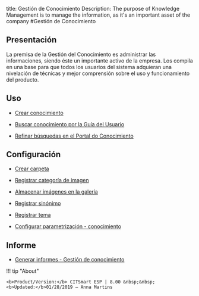 title: Gestión de Conocimiento
Description: The purpose of Knowledge Management is to manage the information, as it's an important asset of the company 
#Gestión de Conocimiento

Presentación
----------------

La premisa de la Gestión del Conocimiento es administrar las informaciones, siendo éste un importante activo de la empresa. Los compila en una base para que todos los usuarios del sistema adquieran una nivelación de técnicas y mejor comprensión sobre el uso y funcionamiento del producto.

Uso
-------

- [Crear conocimiento](/es-es/citsmart-esp-8/processes/knowledge/use/create-knowledge.html)

- [Buscar conocimiento por la Guía del Usuario](/es-es/citsmart-esp-8/processes/knowledge/use/search-knowledge-by-user-guide.html)

- [Refinar búsquedas en el Portal do Conocimiento](/es-es/citsmart-esp-8/processes/knowledge/configuration/refine-search-knowledge-portal.html)

Configuración
-----------------

- [Crear carpeta](/es-es/citsmart-esp-8/processes/knowledge/configuration/create-folder.html)

- [Registrar categoría de imagen](/es-es/citsmart-esp-8/processes/knowledge/configuration/register-image-category.html)

- [Almacenar imágenes en la galería](/es-es/citsmart-esp-8/processes/knowledge/configuration/store-images-gallery.html)

- [Registrar sinónimo](/es-es/citsmart-esp-8/processes/knowledge/configuration/register-synonym.html)

- [Registrar tema](/es-es/citsmart-esp-8/processes/knowledge/configuration/register-subject.html)

- [Configurar parametrización - conocimiento](/es-es/citsmart-esp-8/platform-administration/parameters-list/configure-parametrization-knowledge.html)

Informe
-----------

- [Generar informes - Gestión de conocimiento](/es-es/citsmart-esp-8/processes/knowledge/configuration/generate-reports-knowledge-management.html)

!!! tip "About"

    <b>Product/Version:</b> CITSmart ESP | 8.00 &nbsp;&nbsp;
    <b>Updated:</b>01/28/2019 – Anna Martins
